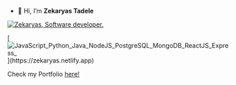 - 👋 Hi, I’m <strong>Zekaryas Tadele</strong>

[![Zekaryas, Software developer. ](https://pimp-my-readme.webapp.io/pimp-my-readme/wavy-banner?subtitle=Software%20developer.%20&title=Zekaryas)](https://zekaryas.netlify.app)

[![JavaScript_Python_Java_NodeJS_PostgreSQL_MongoDB_ReactJS_Express_](https://pimp-my-readme.webapp.io/pimp-my-readme/technology?technology=JavaScript_Python_Java_NodeJS_PostgreSQL_MongoDB_ReactJS_Express_)](https://zekaryas.netlify.app)


Check my Portfolio <a href="https://zekaryas.netlify.app">here!</a>
